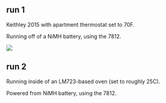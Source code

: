 ## run 1

Keithley 2015 with apartment thermostat set to 70F.

Running off of a NiMH battery, using the 7812.

![](run1/chart1.png)

## run 2

Running inside of an LM723-based oven (set to roughly 25C).

Powered from NiMH battery, using the 7812.

